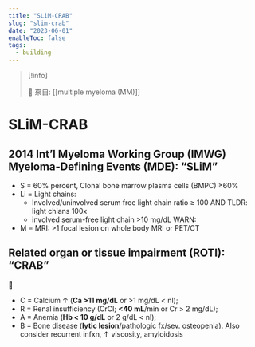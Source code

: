 ```yaml
---
title: "SLiM-CRAB"
slug: "slim-crab"
date: "2023-06-01"
enableToc: false
tags:
  - building
---
```


> [!info]
>
> 🌱 來自: [[multiple myeloma (MM)]]

# SLiM-CRAB

## 2014 Int’l Myeloma Working Group (IMWG) Myeloma-Defining Events (MDE): “SLiM”

- S = 60% percent, Clonal bone marrow plasma cells (BMPC) ≥60%
- Li = Light chains:
  - Involved/uninvolved serum free light chain ratio ≥ 100 AND TLDR: light chians 100x
  - involved serum-free light chain >10 mg/dL WARN:
- M = MRI: >1 focal lesion on whole body MRI or PET/CT

## Related organ or tissue impairment (ROTI): “CRAB”

🦀

- C = Calcium ↑ (**Ca >11 mg/dL** or >1 mg/dL < nl);
- R = Renal insufficiency (CrCl; **<40 mL**/min or Cr > 2 mg/dL);
- A = Anemia (**Hb < 10 g/dL** or 2 g/dL < nl);
- B = Bone disease (**lytic lesion**/pathologic fx/sev. osteopenia). Also consider recurrent infxn, ↑ viscosity, amyloidosis
